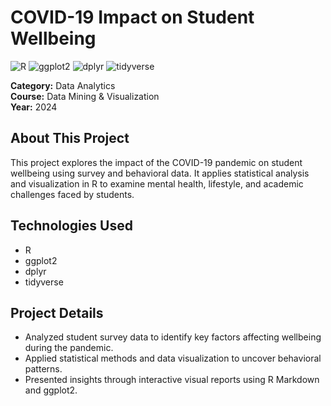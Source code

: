 # COVID-19 Impact on Student Wellbeing

![R](https://skillicons.dev/icons?i=r) ![ggplot2](https://skillicons.dev/icons?i=ggplot2) ![dplyr](https://skillicons.dev/icons?i=dplyr) ![tidyverse](https://skillicons.dev/icons?i=tidyverse)

**Category:** Data Analytics  
**Course:** Data Mining & Visualization  
**Year:** 2024  

## About This Project
This project explores the impact of the COVID-19 pandemic on student wellbeing using survey and behavioral data. It applies statistical analysis and visualization in R to examine mental health, lifestyle, and academic challenges faced by students.


## Technologies Used
- R
- ggplot2
- dplyr
- tidyverse

## Project Details
- Analyzed student survey data to identify key factors affecting wellbeing during the pandemic.  
- Applied statistical methods and data visualization to uncover behavioral patterns.  
- Presented insights through interactive visual reports using R Markdown and ggplot2.
